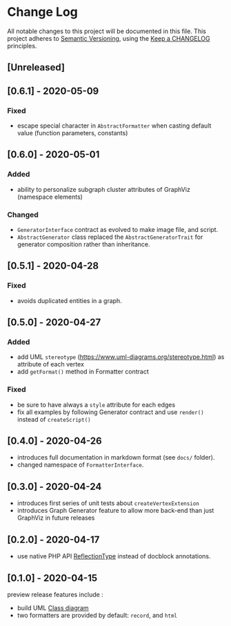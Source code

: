 # Change Log

All notable changes to this project will be documented in this file.
This project adheres to [Semantic Versioning](http://semver.org/),
using the [Keep a CHANGELOG](http://keepachangelog.com) principles.

## [Unreleased]

## [0.6.1] - 2020-05-09

### Fixed

* escape special character in `AbstractFormatter` when casting default value (function parameters, constants)

## [0.6.0] - 2020-05-01

### Added

* ability to personalize subgraph cluster attributes of GraphViz (namespace elements)

### Changed

* `GeneratorInterface` contract as evolved to make image file, and script.
* `AbstractGenerator` class replaced the `AbstractGeneratorTrait` for generator composition rather than inheritance.

## [0.5.1] - 2020-04-28

### Fixed

* avoids duplicated entities in a graph.

## [0.5.0] - 2020-04-27

### Added

* add UML `stereotype` (https://www.uml-diagrams.org/stereotype.html) as attribute of each vertex
* add `getFormat()` method in Formatter contract

### Fixed

* be sure to have always a `style` attribute for each edges
* fix all examples by following Generator contract and use `render()` instead of `createScript()`

## [0.4.0] - 2020-04-26

* introduces full documentation in markdown format (see `docs/` folder).
* changed namespace of `FormatterInterface`.

## [0.3.0] - 2020-04-24

* introduces first series of unit tests about `createVertexExtension`
* introduces Graph Generator feature to allow more back-end than just GraphViz in future releases

## [0.2.0] - 2020-04-17

* use native PHP API [ReflectionType](https://www.php.net/manual/en/class.reflectiontype.php) instead of docblock annotations.

## [0.1.0] - 2020-04-15

preview release features include :

* build UML [Class diagram](https://en.wikipedia.org/wiki/Class_diagram)
* two formatters are provided by default: `record`, and `html`
